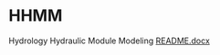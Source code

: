 # HHMM
Hydrology Hydraulic Module Modeling
[README.docx](https://github.com/1053366708/HHMM/files/13543888/README.docx)
